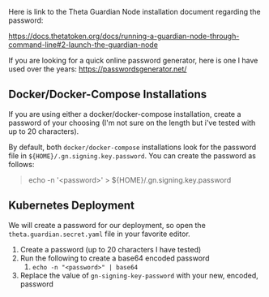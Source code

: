 Here is link to the Theta Guardian Node installation document regarding the password:

https://docs.thetatoken.org/docs/running-a-guardian-node-through-command-line#2-launch-the-guardian-node

If you are looking for a quick online password generator, here is one I have used over the years: https://passwordsgenerator.net/

## Docker/Docker-Compose Installations

If you are using either a docker/docker-compose installation, create a password
of your choosing (I'm not sure on the length but i've tested with up to 20 characters).

By default, both `docker/docker-compose` installations look for the password file in `${HOME}/.gn.signing.key.password`. You can create the password as follows:

>echo -n '\<password>' > ${HOME}/.gn.signing.key.password

## Kubernetes Deployment

We will create a password for our deployment, so open the `theta.guardian.secret.yaml` file in your favorite editor.

1. Create a password (up to 20 characters I have tested)
2. Run the following to create a base64 encoded password
    1. `echo -n "<password>" | base64`
3. Replace the value of `gn-signing-key-password` with your new, encoded, password